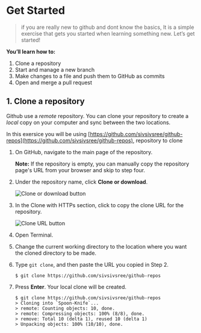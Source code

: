 # Get Started

> if you are really new to github and dont know the basics,
>It is a simple exercise that gets you started when learning something new. 
>Let’s get started!

**You’ll learn how to:**

 1. Clone a repository
 2. Start and manage a new branch
 3. Make changes to a file and push them to GitHub as commits
 4. Open and merge a pull request

 ## 1. Clone a repository
Github use  a  _remote_  repository. You can clone your repository to create a  _local_  copy on your computer and sync between the two locations.

In this exersice you will be using  [https://github.com/sivsivsree/github-repos](https://github.com/sivsivsree/github-repos), repository to clone

1.  On GitHub, navigate to the main page of the repository.
    
    **Note:**  If the repository is empty, you can manually copy the repository page's URL from your browser and skip to step four.
    
2.  Under the repository name, click  **Clone or download**.
    
    ![Clone or download button](https://help.github.com/assets/images/help/repository/clone-repo-clone-url-button.png)
    
3.  In the Clone with HTTPs section, click  to copy the clone URL for the repository.
    
    ![Clone URL button](https://help.github.com/assets/images/help/repository/https-url-clone.png)
    
4.  Open  Terminal.
    
5.  Change the current working directory to the location where you want the cloned directory to be made.
    
6.  Type  `git clone`, and then paste the URL you copied in Step 2.
    
    ```shell
    $ git clone https://github.com/sivsivsree/github-repos
    ```
    
7.  Press  **Enter**. Your local clone will be created.
    
    ```shell
    $ git clone https://github.com/sivsivsree/github-repos
    > Cloning into `Spoon-Knife`...
    > remote: Counting objects: 10, done.
    > remote: Compressing objects: 100% (8/8), done.
    > remove: Total 10 (delta 1), reused 10 (delta 1)
    > Unpacking objects: 100% (10/10), done.
    ```
